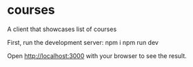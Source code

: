 # courses
A client that showcases list of courses


First, run the development server:
npm i
npm run dev


Open [http://localhost:3000](http://localhost:3000) with your browser to see the result.
